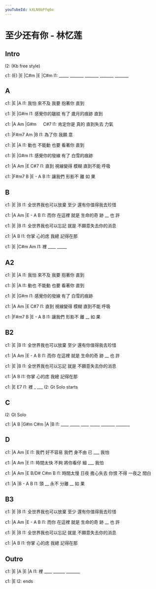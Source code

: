 ```yaml
---
youTubeId: kXLN0bPfq6o
---
```


# 至少还有你 - 林忆莲

## Intro

l2: (Kb free style)

c1: (E)  |E      |C#m    |E      |C#m
l1: _____ _______ _______ _______ _______

## A

c1:     |E          |A
l1: 我怕 來不及 我要 抱著你  直到

c1: |E                |G#m
l1:  感覺你的皺紋 有了 歲月的痕跡 直到

c1: |A        Am  |G#m 　   C#7
l1:  肯定你是 真的 直到失去 力氣

c1: |F#m7  Am    |B
l1:  為了你  我願 意

c1:     |E          |A
l1: 動也 不能動 也要 看著你  直到

c1: |E                |G#m
l1:  感覺你的發線 有了 白雪的痕跡

c1:     |A        Am  |E        C#7
l1: 直到 視線變得 模糊 直到不能 呼吸

c1: |F#m7  B      |E - A  B
l1:  讓我們 形影不 離  如 果

## B

c1: |E                      |B
l1:  全世界我也可以放棄 至少 還有你值得我去珍惜

c1:     |A           Am      |E  -  A  B
l1: 而你 在這裡 就是 生命的奇 跡 __ 也 許

c1: |E                      |B
l1:  全世界我也可以忘記 就是 不願意失去你的消息

c1:     |A           B
l1: 你掌 心的痣 我總 記得在那

c1: |E      |C#m  Am
l1:  裡 ____ _____

## A2

c1:     |E          |A
l1: 我怕 來不及 我要 抱著你  直到

c1:     |E          |A
l1: 動也 不能動 也要 看著你  直到

c1: |E                |G#m
l1:  感覺你的發線 有了 白雪的痕跡

c1:     |A        Am  |E        C#7
l1: 直到 視線變得 模糊 直到不能 呼吸

c1: |F#m7  B      |E  -  A  B
l1:  讓我們 形影不 離 __ 如 果

## B2

c1: |E                      |B
l1:  全世界我也可以放棄 至少 還有你值得我去珍惜

c1:     |A           Am      |E  -  A  B
l1: 而你 在這裡 就是 生命的奇 跡 __ 也 許

c1: |E                      |B
l1:  全世界我也可以忘記 就是 不願意失去你的消息

c1:     |A           B
l1: 你掌 心的痣 我總 記得在那

c1: |E    E7
l1:  裡 _ ___
l2:          Gt Solo starts

## C

l2: Gt Solo

c1: |A    B    |G#m  C#m   |A      |B
l1:  ____ _____  ____ _____ _______ _______

## D

c1:     |A             Am    |E
l1: 我們 好不容易 我們 身不由 已 ___  我怕

c1: |A             Am      |E
l1:  時間太快 不夠 將你看仔 細 ___ 我怕

c1: |A             Am      |E    B/D# C#m    B
l1:  時間太慢 日夜 擔心失去 你恨 不得 一夜之 間白

c1: |A         |B    -  A  B
l1:  頭 __ 永不 分離 __ 如 果

## B3

c1: |E                      |B
l1:  全世界我也可以放棄 至少 還有你值得我去珍惜

c1:     |A           Am      |E  -  A  B
l1: 而你 在這裡 就是 生命的奇 跡 __ 也 許

c1: |E                      |B
l1:  全世界我也可以忘記 就是 不願意失去你的消息

c1:     |A           B
l1: 你掌 心的痣 我總 記得在那


## Outro

c1: |E      |A     |E      |A
l1:  裡 ____ ______ _______

c1: |E
l2:  ends
